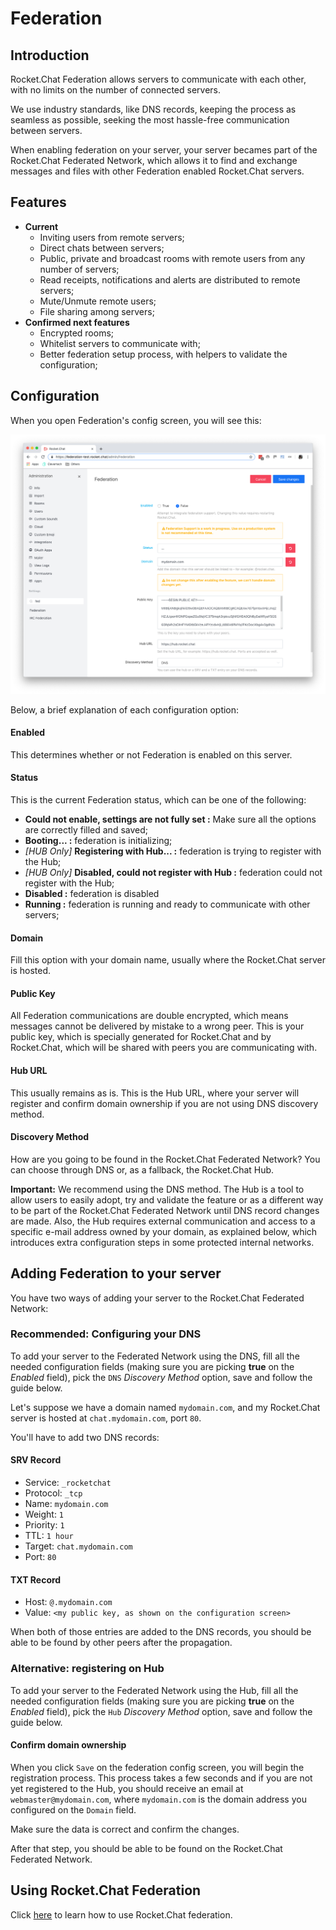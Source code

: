 # Federation

## Introduction

Rocket.Chat Federation allows servers to communicate with each other, with no limits on the number of connected servers.

We use industry standards, like DNS records, keeping the process as seamless as possible, seeking the most hassle-free communication between servers.

When enabling federation on your server, your server becames part of the Rocket.Chat Federated Network, which allows it to find and exchange messages and files with other Federation enabled Rocket.Chat servers.

## Features

- **Current**
  - Inviting users from remote servers;
  - Direct chats between servers;
  - Public, private and broadcast rooms with remote users from any number of servers;
  - Read receipts, notifications and alerts are distributed to remote servers;
  - Mute/Unmute remote users;
  - File sharing among servers;
- **Confirmed next features**
  - Encrypted rooms;
  - Whitelist servers to communicate with;
  - Better federation setup process, with helpers to validate the configuration;

## Configuration

When you open Federation's config screen, you will see this:

![Initial Federation Screen](./initial.png)

Below, a brief explanation of each configuration option:

#### Enabled

This determines whether or not Federation is enabled on this server.

#### Status

This is the current Federation status, which can be one of the following:

- **Could not enable, settings are not fully set :** Make sure all the options are correctly filled and saved;
- **Booting... :** federation is initializing;
- _[HUB Only]_ **Registering with Hub... :** federation is trying to register with the Hub;
- _[HUB Only]_ **Disabled, could not register with Hub :** federation could not register with the Hub;
- **Disabled :** federation is disabled
- **Running :** federation is running and ready to communicate with other servers;

#### Domain

Fill this option with your domain name, usually where the Rocket.Chat server is hosted.

#### Public Key

All Federation communications are double encrypted, which means messages cannot be delivered by mistake to a wrong peer. This is your public key, which is specially generated for Rocket.Chat and by Rocket.Chat, which will be shared with peers you are communicating with.

#### Hub URL

This usually remains as is. This is the Hub URL, where your server will register and confirm domain ownership if you are not using DNS discovery method.

#### Discovery Method

How are you going to be found in the Rocket.Chat Federated Network? You can choose through DNS or, as a fallback, the Rocket.Chat Hub.

**Important:** We recommend using the DNS method. The Hub is a tool to allow users to easily adopt, try and validate the feature or as a different way to be part of the Rocket.Chat Federated Network until DNS record changes are made. Also, the Hub requires external communication and access to a specific e-mail address owned by your domain, as explained below, which introduces extra configuration steps in some protected internal networks.

## Adding Federation to your server

You have two ways of adding your server to the Rocket.Chat Federated Network:

### Recommended: Configuring your DNS

To add your server to the Federated Network using the DNS, fill all the needed configuration fields (making sure you are picking **true** on the _Enabled_ field), pick the `DNS` _Discovery Method_ option, save and follow the guide below.

Let's suppose we have a domain named `mydomain.com`, and my Rocket.Chat server is hosted at `chat.mydomain.com`, port `80`.

You'll have to add two DNS records:

#### SRV Record

- Service: `_rocketchat`
- Protocol: `_tcp`
- Name: `mydomain.com`
- Weight: `1`
- Priority: `1`
- TTL: `1 hour`
- Target: `chat.mydomain.com`
- Port: `80`

#### TXT Record

- Host: `@.mydomain.com`
- Value: `<my public key, as shown on the configuration screen>`

When both of those entries are added to the DNS records, you should be able to be found by other peers after the propagation.

### Alternative: registering on Hub

To add your server to the Federated Network using the Hub, fill all the needed configuration fields (making sure you are picking **true** on the _Enabled_ field), pick the `Hub` _Discovery Method_ option, save and follow the guide below.

#### Confirm domain ownership

When you click `Save` on the federation config screen, you will begin the registration process. This process takes a few seconds and if you are not yet registered to the Hub, you should receive an email at `webmaster@mydomain.com`, where `mydomain.com` is the domain address you configured on the `Domain` field.

Make sure the data is correct and confirm the changes.

After that step, you should be able to be found on the Rocket.Chat Federated Network.

## Using Rocket.Chat Federation

Click [here](../user-guides/federation) to learn how to use Rocket.Chat federation.
